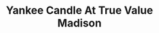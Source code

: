 ---
title: "Yankee Candle At True Value Madison"
url: /muntinlupa/yankee-candle-at-true-value-madison/
shop: department store
---